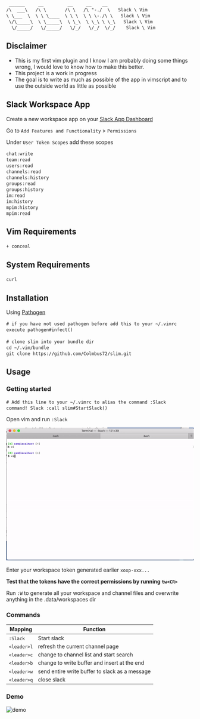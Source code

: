  ```
  ______     __         __     __    __   
/\  ___\   /\ \       /\ \   /\ "-./  \   Slack \ Vim
\ \___  \  \ \ \____  \ \ \  \ \ \-./\ \   Slack \ Vim
  \/\_____\  \ \_____\  \ \_\  \ \_\ \ \_\   Slack \ Vim
   \/_____/   \/_____/   \/_/   \/_/  \/_/    Slack \ Vim
```

## Disclaimer
* This is my first vim plugin and I know I am probably doing some things wrong, I would love to know how to make this better.
* This project is a work in progress 
* The goal is to write as much as possible of the app in vimscript and to use the outside world as little as possible

## Slack Workspace App

Create a new workspace app on your [Slack App Dashboard](https://api.slack.com/apps)

Go to `Add Features and Functionality` > `Permissions`

Under `User Token Scopes` add these scopes

```    
chat:write
team:read
users:read
channels:read
channels:history
groups:read
groups:history
im:read
im:history
mpim:history
mpim:read
```

## Vim Requirements

`+ conceal`

## System Requirements

`curl`

## Installation

Using [Pathogen](https://github.com/tpope/vim-pathogen)
    
    # if you have not used pathogen before add this to your ~/.vimrc
    execute pathogen#infect()

    # clone slim into your bundle dir
    cd ~/.vim/bundle
    git clone https://github.com/Colmbus72/slim.git

## Usage

### Getting started

    # Add this line to your ~/.vimrc to alias the command :Slack
    command! Slack :call slim#StartSlack()

Open vim and run `:Slack`

![login_demo](login_demo.gif)

Enter your workspace token generated earlier `xoxp-xxx...`

**Test that the tokens have the correct permissions by running `tw<CR>`**

Run `:W` to generate all your workspace and channel files and overwrite anything in the .data/workspaces dir

### Commands

Mapping | Function 
--- | --- 
`:Slack` | Start slack
`<leader>l` | refresh the current channel page
`<leader>c` | change to channel list and start search
`<leader>b` | change to write buffer and insert at the end
`<leader>w` | send entire write buffer to slack as a message
`<leader>q` | close slack

### Demo
![demo](https://i.imgur.com/LxjkiUa.gifv)
